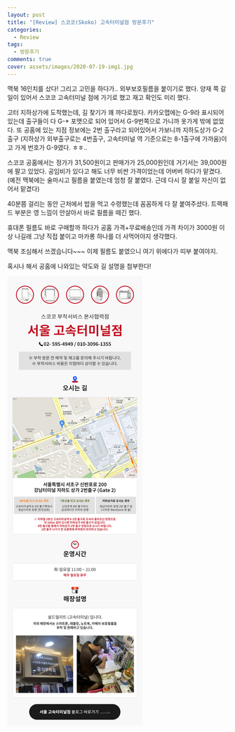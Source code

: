 ```yaml
---
layout: post
title: "[Review] 스코코(Skoko) 고속터미널점 방문후기"
categories:
  - Review
tags:
  - 방문후기
comments: true
cover: assets/images/2020-07-19-img1.jpg
---
```


맥북 16인치를 샀다! 그리고 고민을 하다가.. 외부보호필름을 붙이기로 했다.
양재 쪽 갈 일이 있어서 스코코 고속터미널 점에 가기로 했고 재고 확인도 미리 했다.

고터 지하상가에 도착했는데, 길 찾기가 꽤 까다로웠다.
카카오맵에는 G-9라 표시되어 있는데 출구들이 다 G-* 포맷으로 되어 있어서 G-9번쪽으로 가니까 옷가게 밖에 없었다.
또 공홈에 있는 지점 정보에는 2번 출구라고 되어있어서 가보니까
지하도상가 G-2출구 (지하상가 외부출구로는 4번출구, 고속터미널 역 기준으로는 8-1출구에 가까움)이고
가게 번호가 G-9였다. ㅎㅎ..

스코코 공홈에서는 정가가 31,500원이고 판매가가 25,000원인데
거기서는 39,000원에 팔고 있었다. 공임비가 있다고 해도 너무 비싼 가격이었는데
어버버 하다가 맡겼다.
(예전 맥북에는 술마시고 필름을 붙였는데 엄청 잘 붙였다. 근데 다시 잘 붙일 자신이 없어서 맡겼다)

40분쯤 걸리는 동안 근처에서 밥을 먹고 수령했는데 꼼꼼하게 다 잘 붙여주셨다.
트랙패드 부분은 영 느낌이 안살아서 바로 필름을 떼긴 했다.

휴대폰 필름도 바로 구매할까 하다가 공홈 가격+무료배송인데 가격 차이가 3000원 이상 나길래
그냥 직접 붙이고 마카롱 하나를 더 사먹어야지 생각했다.

맥북 조심해서 쓰겠습니다~~~ 이제 필름도 붙였으니 여기 위에다가 띠부 붙여야지.

혹시나 해서 공홈에 나와있는 약도와 길 설명을 첨부한다!

![](assets/images/2020-07-19-img1.jpg)

